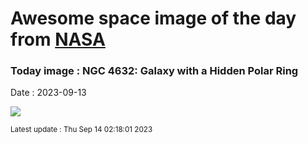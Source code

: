 
# Awesome space image of the day from [NASA](https://api.nasa.gov/)

### Today image : NGC 4632: Galaxy with a Hidden Polar Ring
Date : 2023-09-13

![](https://apod.nasa.gov/apod/image/2309/PolarRing_Askap_960.jpg)

<small>Latest update : Thu Sep 14 02:18:01 2023</small>
        
